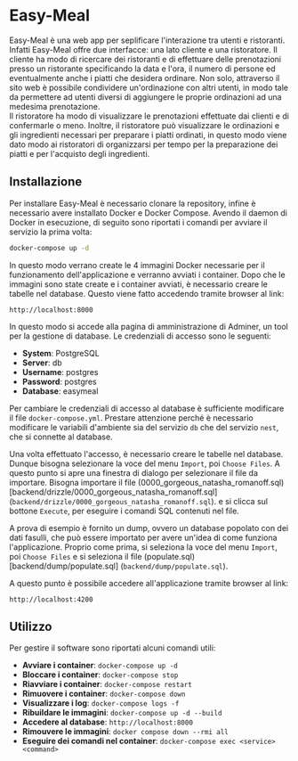 # Easy-Meal

Easy-Meal è una web app per seplificare l'interazione tra utenti e ristoranti. 
Infatti Easy-Meal offre due interfacce: una lato cliente e una ristoratore. Il
cliente ha modo di ricercare dei ristoranti e di effettuare delle prenotazioni
presso un ristorante specificando la data e l'ora, il numero di persone ed
eventualmente anche i piatti che desidera ordinare. Non solo, attraverso il sito
web è possibile condividere un'ordinazione con altri utenti, in modo tale da
permettere ad utenti diversi di aggiungere le proprie ordinazioni ad una
medesima prenotazione.  
Il ristoratore ha modo di visualizzare le prenotazioni effettuate dai clienti e
di confermarle o meno. Inoltre, il ristoratore può visualizzare le ordinazioni
e gli ingredienti necessari per preparare i piatti ordinati, in questo modo
viene dato modo ai ristoratori di organizzarsi per tempo per la preparazione
dei piatti e per l'acquisto degli ingredienti.

## Installazione

Per installare Easy-Meal è necessario clonare la repository, infine è necessario
avere installato Docker e Docker Compose.
Avendo il daemon di Docker in esecuzione, di seguito sono riportati i comandi
per avviare il servizio la prima volta:

```bash
docker-compose up -d
```

In questo modo verrano create le 4 immagini Docker necessarie per il 
funzionamento dell'applicazione e verranno avviati i container. Dopo che le
immagini sono state create e i container avviati, è necessario creare le tabelle
nel database. Questo viene fatto accedendo tramite browser al link:

```
http://localhost:8000
```

In questo modo si accede alla pagina di amministrazione di Adminer, un tool per
la gestione di database. Le credenziali di accesso sono le seguenti:

- **System**: PostgreSQL
- **Server**: db
- **Username**: postgres
- **Password**: postgres
- **Database**: easymeal

Per cambiare le credenziali di accesso al database è sufficiente modificare il
file `docker-compose.yml`. Prestare attenzione perché è necessario modificare le
variabili d'ambiente sia del servizio `db` che del servizio `nest`, che si
connette al database.

Una volta effettuato l'accesso, è necessario creare le tabelle nel database.
Dunque bisogna selezionare la voce del menu ``Import``, poi ``Choose Files``. A
questo punto si apre una finestra di dialogo per selezionare il file da
importare. Bisogna importare il file 
(0000_gorgeous_natasha_romanoff.sql)[backend/drizzle/0000_gorgeous_natasha_romanoff.sql] (`backend/drizzle/0000_gorgeous_natasha_romanoff.sql`).
e si clicca sul bottone ``Execute``, per eseguire i comandi SQL contenuti nel 
file.  

A prova di esempio è fornito un dump, ovvero un database popolato con dei dati
fasulli, che può essere importato per avere un'idea di come funziona 
l'applicazione. Proprio come prima, si seleziona la voce del menu ``Import``,
poi ``Choose Files`` e si seleziona il file
(populate.sql)[backend/dump/populate.sql] (`backend/dump/populate.sql`).

A questo punto è possibile accedere all'applicazione tramite browser al link:

```
http://localhost:4200
```

## Utilizzo

Per gestire il software sono riportati alcuni comandi utili:

- **Avviare i container**: `docker-compose up -d`
- **Bloccare i container**: `docker-compose stop`
- **Riavviare i container**: `docker-compose restart`
- **Rimuovere i container**: `docker-compose down`
- **Visualizzare i log**: `docker-compose logs -f`
- **Ribuildare le immagini**: `docker-compose up -d --build`
- **Accedere al database**: `http://localhost:8000`
- **Rimouvere le immagini**: `docker compose down --rmi all`
- **Eseguire dei comandi nel container**: `docker-compose exec <service> <command>`
